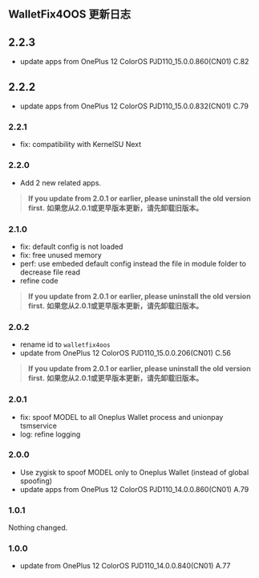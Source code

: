 ## WalletFix4OOS 更新日志

## 2.2.3

- update apps from OnePlus 12 ColorOS PJD110_15.0.0.860(CN01) C.82

## 2.2.2

- update apps from OnePlus 12 ColorOS PJD110_15.0.0.832(CN01) C.79

### 2.2.1

- fix: compatibility with KernelSU Next

### 2.2.0

- Add 2 new related apps.

> **If you update from 2.0.1 or earlier, please uninstall the old version first.**
> **如果您从2.0.1或更早版本更新，请先卸载旧版本。**

### 2.1.0

- fix: default config is not loaded
- fix: free unused memory
- perf: use embeded default config instead the file in module folder to decrease file read
- refine code

> **If you update from 2.0.1 or earlier, please uninstall the old version first.**
> **如果您从2.0.1或更早版本更新，请先卸载旧版本。**

### 2.0.2

- rename id to `walletfix4oos`
- update from OnePlus 12 ColorOS PJD110_15.0.0.206(CN01) C.56

> **If you update from 2.0.1 or earlier, please uninstall the old version first.**
> **如果您从2.0.1或更早版本更新，请先卸载旧版本。**

### 2.0.1

- fix: spoof MODEL to all Oneplus Wallet process and unionpay tsmservice
- log: refine logging

### 2.0.0

- Use zygisk to spoof MODEL only to Oneplus Wallet (instead of global spoofing)
- update apps from OnePlus 12 ColorOS PJD110_14.0.0.860(CN01) A.79

### 1.0.1

Nothing changed.

### 1.0.0

- update from OnePlus 12 ColorOS PJD110_14.0.0.840(CN01) A.77
